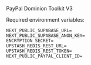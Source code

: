 PayPal Dominion Toolkit V3

Required environment variables:

```
NEXT_PUBLIC_SUPABASE_URL=
NEXT_PUBLIC_SUPABASE_ANON_KEY=
ENCRYPTION_SECRET=
UPSTASH_REDIS_REST_URL=
UPSTASH_REDIS_REST_TOKEN=
NEXT_PUBLIC_PAYPAL_CLIENT_ID=
```
